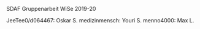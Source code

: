 SDAF Gruppenarbeit WiSe 2019-20

JeeTee0/d064467: Oskar S.
medizinmensch: Youri S.
menno4000: Max L.
